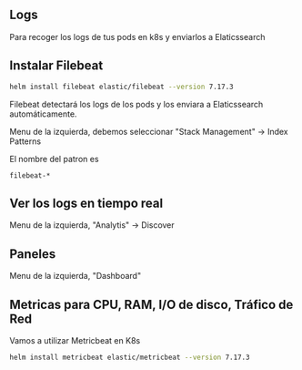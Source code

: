 ## Logs
Para recoger los logs de tus pods en k8s y enviarlos a Elaticssearch

## Instalar Filebeat

```sh
helm install filebeat elastic/filebeat --version 7.17.3
```

Filebeat detectará los logs de los pods y los enviara a Elaticssearch automáticamente.

Menu de la izquierda, debemos seleccionar "Stack Management" -> Index Patterns

El nombre del patron es 
```
filebeat-*
```

## Ver los logs en tiempo real 
Menu de la izquierda, "Analytis" -> Discover

## Paneles 
Menu de la izquierda, "Dashboard"

## Metricas para CPU, RAM, I/O de disco, Tráfico de Red

Vamos a utilizar Metricbeat en K8s

```sh
helm install metricbeat elastic/metricbeat --version 7.17.3
```